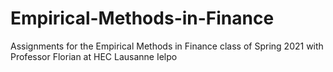 # Empirical-Methods-in-Finance
Assignments for the Empirical Methods in Finance class of Spring 2021 with Professor Florian at HEC Lausanne Ielpo
